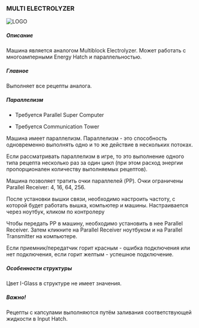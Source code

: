 ### MULTI ELECTROLYZER

![LOGO](https://gtimpact.space/media/gregtech/ParElectr.png)

##### Описание

Машина является аналогом Multiblock Electrolyzer. Может работать с многоамперными Energy Hatch и параллельностью.

##### Главное

Выполняет все рецепты аналога.

##### Параллелизм

- Требуется Parallel Super Computer


- Требуется Communication Tower


Машина имеет параллелизм. Параллелизм - это способность одновременно выполнять одно и то же действие в нескольких потоках.


Если рассматривать параллелизм в игре, то это выполнение одного типа рецепта несколько раз за один цикл (при этом расход энергии пропорционален количеству выполняемых рецептов).

Машина позволяет тратить очки параллелей (PP). Очки ограничены Parallel Receiver: 4, 16, 64, 256.


После установки вышки связи, необходимо настроить частоту, с которой будет работать вышка, компьютер и машины. Настраивается через ноутбук, кликом по контролеру

Чтобы передать PP в машину, необходимо установить в нее Parallel Receiver. Затем кликните на Parallel Receiver ноутбуком и на Parallel Transmitter на компьютере.


Если приемник/передатчик горит красным - ошибка подключения или нет подключения, если горит желтым - успешное подключение.

##### Особенности структуры

Цвет I-Glass в структуре не имеет значения. 

##### Важно!

Рецепты с капсулами выполняются путём заливания соответствующей жидкости в Input Hatch.

